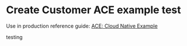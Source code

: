 # Create Customer ACE example test

Use in production reference guide: [ACE: Cloud Native Example](https://production-gitops.dev/guides/cp4i/ace/cloud-native-example/example/)

testing